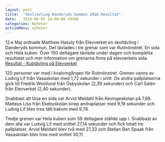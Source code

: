 ```yaml
---
layout: post
title:  "Skoltävling Danderyds kommun 2016 Resultat"
date:   2016-06-01 10:00:00 +0100
categories: Nyheter
activeMenu: nyheter
---
```


12:e Maj ordnade Matthew Hasuly från Elevverket en skoltävling i Danderyds kommun. Det tävlades i tre grenar som var Rutmönstret, En sida och Hela kuben. 
Över 100 deltagare tävlade under dagen och kompletta resultatet och mer information om grenarna finns på 
elevverkets sida. [Resultat - Kubtävling på Elevverket](http://www.elevverket.se/filearea_146.html)

120 personer var med i kvalomgången för Rutmönstret. Grenen vanns av Ludvig Lif från Vasaskolan med 1,72 sekunder i snitt. 
De andra pallplatserna gick till Fredrik Westlund från Ösbyskolan (2,39 sekunder) och Carl Salén från Elevverket (2,40 sekunder). 

Snabbast att lösa en sida var Arvid Meldahl från Kevingeskolan på 7,68. Matteus Liss från Ekebyskolan knep andraplatser med 9,19 sekunder och 
Ludvig Lif blev trea tätt bakom med 9,78.

Tredje grenen var Hela kuben som 59 deltagare ställde upp i. Snabbast av dem alla var Ludvig Lif med snittet 27,14 sekunder och fick totalt tre pallplatser. 
Arvid Meldahl blev två med 27,33 och Stellan Ban Spaak från Vasaskolan blev trea med snittet 30,11. 

